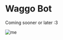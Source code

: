 # Waggo Bot
Coming sooner or later :3

![me](https://github.com/carkle/Waggo-Bot/assets/135234393/ecefbe22-80c2-40e7-a8bc-9ded4cbfc584)
